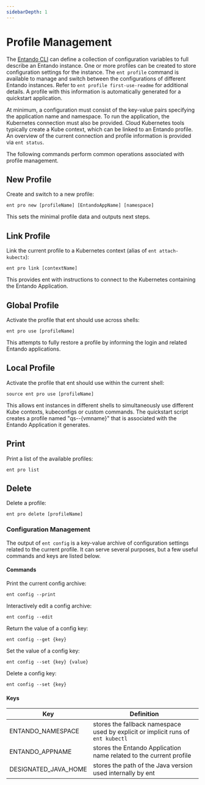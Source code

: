 ```yaml
---
sidebarDepth: 1
---
```



# Profile Management

The [Entando CLI](entando-cli.md) can define a collection of configuration variables to full describe an Entando instance. One or more profiles can be created to store configuration settings for the instance. The `ent profile` command is available to manage and switch between the configurations of different Entando instances. Refer to `ent profile first-use-readme` for additional details. A profile with this information is automatically generated for a quickstart application.

At minimum, a configuration must consist of the key-value pairs specifying the application name and namespace. To run the application, the Kubernetes connection must also be provided. Cloud Kubernetes tools typically create a Kube context, which can be linked to an Entando profile. An overview of the current connection and profile information is provided via `ent status`.

The following commands perform common operations associated with profile management.

## New Profile

Create and switch to a new profile:
```
ent pro new [profileName] [EntandoAppName] [namespace]
```
This sets the minimal profile data and outputs next steps.

## Link Profile

Link the current profile to a Kubernetes context (alias of `ent attach-kubectx`):
```
ent pro link [contextName]
```
This provides ent with instructions to connect to the Kubernetes containing the Entando Application.

## Global Profile

Activate the profile that ent should use across shells:
```
ent pro use [profileName]
```
This attempts to fully restore a profile by informing the login and related Entando applications.

## Local Profile

Activate the profile that ent should use within the current shell:
```
source ent pro use [profileName]
```

This allows ent instances in different shells to simultaneously use different Kube contexts, kubeconfigs or custom commands. The quickstart script creates a profile named "qs--{vmname}" that is associated with the Entando Application it generates. 
## Print

Print a list of the available profiles:
```
ent pro list
```

## Delete

Delete a profile:
```
ent pro delete [profileName]
```

### Configuration Management
The output of `ent config` is a key-value archive of configuration settings related to the current profile.
It can serve several purposes, but a few useful commands and keys are listed below.

#### Commands
Print the current config archive:
```
ent config --print
```
Interactively edit a config archive:
```
ent config --edit
```
Return the value of a config key:
```
ent config --get {key}
```
Set the value of a config key:
```
ent config --set {key} {value}
```
Delete a config key:
```
ent config --set {key}
```
#### Keys
| Key  | Definition  |
|---|---|
| ENTANDO_NAMESPACE  |  stores the fallback namespace used by explicit or implicit runs of `ent kubectl` |
| ENTANDO_APPNAME | stores the Entando Application name related to the current profile |
| DESIGNATED_JAVA_HOME | stores the path of the Java version used internally by ent |


